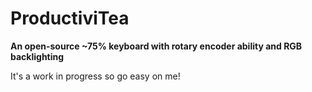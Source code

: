# ProductiviTea

__An open-source ~75% keyboard with rotary encoder ability and RGB backlighting__

It's a work in progress so go easy on me!
